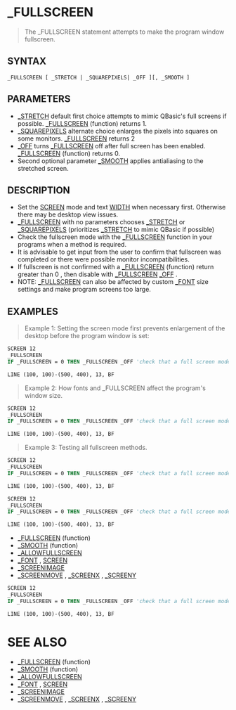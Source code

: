 # _FULLSCREEN
> The _FULLSCREEN statement attempts to make the program window fullscreen.

## SYNTAX
`_FULLSCREEN [ _STRETCH | _SQUAREPIXELS| _OFF ][, _SMOOTH ]`

## PARAMETERS
* [_STRETCH](_STRETCH.md) default first choice attempts to mimic QBasic's full screens if possible. [_FULLSCREEN](_FULLSCREEN.md) (function) returns 1.
* [_SQUAREPIXELS](_SQUAREPIXELS.md) alternate choice enlarges the pixels into squares on some monitors. [_FULLSCREEN](_FULLSCREEN.md) returns 2
* [_OFF](_OFF.md) turns [_FULLSCREEN](_FULLSCREEN.md) off after full screen has been enabled. [_FULLSCREEN](_FULLSCREEN.md) (function) returns 0.
* Second optional parameter [_SMOOTH](_SMOOTH.md) applies antialiasing to the stretched screen.


## DESCRIPTION
* Set the [SCREEN](SCREEN.md) mode and text [WIDTH](WIDTH.md) when necessary first. Otherwise there may be desktop view issues.
* [_FULLSCREEN](_FULLSCREEN.md) with no parameters chooses [_STRETCH](_STRETCH.md) or [_SQUAREPIXELS](_SQUAREPIXELS.md) (prioritizes [_STRETCH](_STRETCH.md) to mimic QBasic if possible)
* Check the fullscreen mode with the [_FULLSCREEN](_FULLSCREEN.md) function in your programs when a method is required.
* It is advisable to get input from the user to confirm that fullscreen was completed or there were possible monitor incompatibilities.
* If fullscreen is not confirmed with a [_FULLSCREEN](_FULLSCREEN.md) (function) return greater than 0 , then disable with [_FULLSCREEN](_FULLSCREEN.md) [_OFF](_OFF.md) .
* NOTE: [_FULLSCREEN](_FULLSCREEN.md) can also be affected by custom [_FONT](_FONT.md) size settings and make program screens too large.


## EXAMPLES
> Example 1: Setting the screen mode first prevents enlargement of the desktop before the program window is set:

```vb
SCREEN 12
_FULLSCREEN
IF _FULLSCREEN = 0 THEN _FULLSCREEN _OFF 'check that a full screen mode initialized

LINE (100, 100)-(500, 400), 13, BF
```

> Example 2: How fonts and _FULLSCREEN affect the program's window size.

```vb
SCREEN 12
_FULLSCREEN
IF _FULLSCREEN = 0 THEN _FULLSCREEN _OFF 'check that a full screen mode initialized

LINE (100, 100)-(500, 400), 13, BF
```

> Example 3: Testing all fullscreen methods.

```vb
SCREEN 12
_FULLSCREEN
IF _FULLSCREEN = 0 THEN _FULLSCREEN _OFF 'check that a full screen mode initialized

LINE (100, 100)-(500, 400), 13, BF
```


```vb
SCREEN 12
_FULLSCREEN
IF _FULLSCREEN = 0 THEN _FULLSCREEN _OFF 'check that a full screen mode initialized

LINE (100, 100)-(500, 400), 13, BF
```

* [_FULLSCREEN](_FULLSCREEN.md) (function)
* [_SMOOTH](_SMOOTH.md) (function)
* [_ALLOWFULLSCREEN](_ALLOWFULLSCREEN.md)
* [_FONT](_FONT.md) , [SCREEN](SCREEN.md)
* [_SCREENIMAGE](_SCREENIMAGE.md)
* [_SCREENMOVE](_SCREENMOVE.md) , [_SCREENX](_SCREENX.md) , [_SCREENY](_SCREENY.md)

```vb
SCREEN 12
_FULLSCREEN
IF _FULLSCREEN = 0 THEN _FULLSCREEN _OFF 'check that a full screen mode initialized

LINE (100, 100)-(500, 400), 13, BF
```



# SEE ALSO
* [_FULLSCREEN](_FULLSCREEN.md) (function)
* [_SMOOTH](_SMOOTH.md) (function)
* [_ALLOWFULLSCREEN](_ALLOWFULLSCREEN.md)
* [_FONT](_FONT.md) , [SCREEN](SCREEN.md)
* [_SCREENIMAGE](_SCREENIMAGE.md)
* [_SCREENMOVE](_SCREENMOVE.md) , [_SCREENX](_SCREENX.md) , [_SCREENY](_SCREENY.md)

